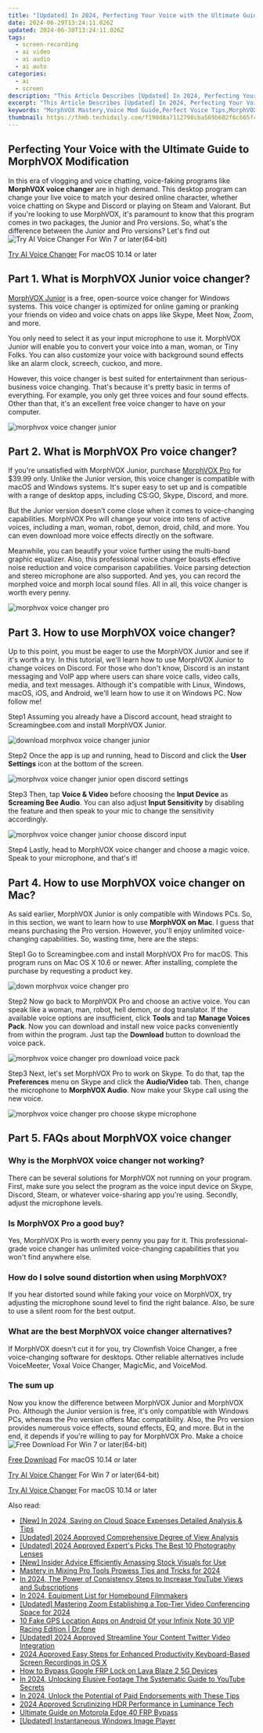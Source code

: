 ```yaml
---
title: "[Updated] In 2024, Perfecting Your Voice with the Ultimate Guide to MorphVOX Modification"
date: 2024-06-29T13:24:11.026Z
updated: 2024-06-30T13:24:11.026Z
tags: 
  - screen-recording
  - ai video
  - ai audio
  - ai auto
categories: 
  - ai
  - screen
description: "This Article Describes [Updated] In 2024, Perfecting Your Voice with the Ultimate Guide to MorphVOX Modification"
excerpt: "This Article Describes [Updated] In 2024, Perfecting Your Voice with the Ultimate Guide to MorphVOX Modification"
keywords: "MorphVOX Mastery,Voice Mod Guide,Perfect Voice Tips,MorphVOX Techniques,Ultimate Voice Change,Vox Mod Expertise,Voice Alteration Secrets"
thumbnail: https://thmb.techidaily.com/f190d8a7112798cba569b602f6c665fc16f642849f8a20bc7170c2547e3c8b5d.jpg
---
```


## Perfecting Your Voice with the Ultimate Guide to MorphVOX Modification

In this era of vlogging and voice chatting, voice-faking programs like **MorphVOX voice changer** are in high demand. This desktop program can change your live voice to match your desired online character, whether voice chatting on Skype and Discord or playing on Steam and Valorant. But if you're looking to use MorphVOX, it's paramount to know that this program comes in two packages, the Junior and Pro versions. So, what's the difference between the Junior and Pro versions? Let's find out ![Try AI Voice Changer](https://tools.techidaily.com/wondershare/filmora/download/) For Win 7 or later(64-bit)

[Try AI Voice Changer](https://tools.techidaily.com/wondershare/filmora/download/) For macOS 10.14 or later

## Part 1\. What is MorphVOX Junior voice changer?

[MorphVOX Junior](https://screamingbee.com/morphvox-free-voice-changer) is a free, open-source voice changer for Windows systems. This voice changer is optimized for online gaming or pranking your friends on video and voice chats on apps like Skype, Meet Now, Zoom, and more.

You only need to select it as your input microphone to use it. MorphVOX Junior will enable you to convert your voice into a man, woman, or Tiny Folks. You can also customize your voice with background sound effects like an alarm clock, screech, cuckoo, and more.

However, this voice changer is best suited for entertainment than serious-business voice changing. That's because it's pretty basic in terms of everything. For example, you only get three voices and four sound effects. Other than that, it's an excellent free voice changer to have on your computer.

![morphvox voice changer junior](https://images.wondershare.com/filmora/article-images/2022/11/morphvox-voice-changer-1.jpg)

## Part 2\. What is MorphVOX Pro voice changer?

If you're unsatisfied with MorphVOX Junior, purchase [MorphVOX Pro](https://screamingbee.com/morphvox-voice-changer) for $39.99 only. Unlike the Junior version, this voice changer is compatible with macOS and Windows systems. It's super easy to set up and is compatible with a range of desktop apps, including CS:GO, Skype, Discord, and more.

But the Junior version doesn't come close when it comes to voice-changing capabilities. MorphVOX Pro will change your voice into tens of active voices, including a man, woman, robot, demon, droid, child, and more. You can even download more voice effects directly on the software.

Meanwhile, you can beautify your voice further using the multi-band graphic equalizer. Also, this professional voice changer boasts effective noise reduction and voice comparison capabilities. Voice parsing detection and stereo microphone are also supported. And yes, you can record the morphed voice and morph local sound files. All in all, this voice changer is worth every penny.

![morphvox voice changer pro](https://images.wondershare.com/filmora/article-images/2022/11/morphvox-voice-changer-2.jpg)

## Part 3\. How to use MorphVOX voice changer?

Up to this point, you must be eager to use the MorphVOX Junior and see if it's worth a try. In this tutorial, we'll learn how to use MorphVOX Junior to change voices on Discord. For those who don't know, Discord is an instant messaging and VoIP app where users can share voice calls, video calls, media, and text messages. Although it's compatible with Linux, Windows, macOS, iOS, and Android, we'll learn how to use it on Windows PC. Now follow me!

Step1 Assuming you already have a Discord account, head straight to Screamingbee.com and install MorphVOX Junior.

![download morphvox voice changer junior](https://images.wondershare.com/filmora/article-images/2022/11/morphvox-voice-changer-3.jpg)

Step2 Once the app is up and running, head to Discord and click the **User Settings** icon at the bottom of the screen.

![morphvox voice changer junior open discord settings](https://images.wondershare.com/filmora/article-images/2022/11/morphvox-voice-changer-4.jpg)

Step3 Then, tap **Voice & Video** before choosing the **Input Device** as **Screaming Bee Audio**. You can also adjust **Input Sensitivity** by disabling the feature and then speak to your mic to change the sensitivity accordingly.

![morphvox voice changer junior choose discord input](https://images.wondershare.com/filmora/article-images/2022/11/morphvox-voice-changer-5.jpg)

Step4 Lastly, head to MorphVOX voice changer and choose a magic voice. Speak to your microphone, and that's it!

## Part 4\. How to use MorphVOX voice changer on Mac?

As said earlier, MorphVOX Junior is only compatible with Windows PCs. So, in this section, we want to learn how to use **MorphVOX on Mac**. I guess that means purchasing the Pro version. However, you'll enjoy unlimited voice-changing capabilities. So, wasting time, here are the steps:

Step1 Go to Screamingbee.com and install MorphVOX Pro for macOS. This program runs on Mac OS X 10.6 or newer. After installing, complete the purchase by requesting a product key.

![down morphvox voice changer pro](https://images.wondershare.com/filmora/article-images/2022/11/morphvox-voice-changer-6.jpg)

Step2 Now go back to MorphVOX Pro and choose an active voice. You can speak like a woman, man, robot, hell demon, or dog translator. If the available voice options are insufficient, click **Tools** and tap **Manage Voices Pack**. Now you can download and install new voice packs conveniently from within the program. Just tap the **Download** button to download the voice pack.

![morphvox voice changer pro download voice pack](https://images.wondershare.com/filmora/article-images/2022/11/morphvox-voice-changer-7.jpg)

Step3 Next, let's set MorphVOX Pro to work on Skype. To do that, tap the **Preferences** menu on Skype and click the **Audio/Video** tab. Then, change the microphone to **MorphVOX Audio**. Now make your Skype call using the new voice.

![morphvox voice changer pro choose skype microphone](https://images.wondershare.com/filmora/article-images/2022/11/morphvox-voice-changer-8.jpg)

## Part 5\. FAQs about MorphVOX voice changer

### Why is the MorphVOX voice changer not working?

There can be several solutions for MorphVOX not running on your program. First, make sure you select the program as the voice input device on Skype, Discord, Steam, or whatever voice-sharing app you're using. Secondly, adjust the microphone levels.

### Is MorphVOX Pro a good buy?

Yes, MorphVOX Pro is worth every penny you pay for it. This professional-grade voice changer has unlimited voice-changing capabilities that you won't find anywhere else.

### How do I solve sound distortion when using MorphVOX?

If you hear distorted sound while faking your voice on MorphVOX, try adjusting the microphone sound level to find the right balance. Also, be sure to use a silent room for the best output.

### What are the best MorphVOX voice changer alternatives?

If MorphVOX doesn't cut it for you, try Clownfish Voice Changer, a free voice-changing software for desktops. Other reliable alternatives include VoiceMeeter, Voxal Voice Changer, MagicMic, and VoiceMod.

### The sum up

Now you know the difference between MorphVOX Junior and MorphVOX Pro. Although the Junior version is free, it's only compatible with Windows PCs, whereas the Pro version offers Mac compatibility. Also, the Pro version provides numerous voice effects, sound effects, EQ, and more. But in the end, it depends if you're willing to pay for MorphVOX Pro. Make a choice ![Free Download](https://tools.techidaily.com/wondershare/filmora/download/) For Win 7 or later(64-bit)

[Free Download](https://tools.techidaily.com/wondershare/filmora/download/) For macOS 10.14 or later

[Try AI Voice Changer](https://tools.techidaily.com/wondershare/filmora/download/) For Win 7 or later(64-bit)

[Try AI Voice Changer](https://tools.techidaily.com/wondershare/filmora/download/) For macOS 10.14 or later


<ins class="adsbygoogle"
     style="display:block"
     data-ad-format="autorelaxed"
     data-ad-client="ca-pub-7571918770474297"
     data-ad-slot="1223367746"></ins>



<ins class="adsbygoogle"
     style="display:block"
     data-ad-client="ca-pub-7571918770474297"
     data-ad-slot="8358498916"
     data-ad-format="auto"
     data-full-width-responsive="true"></ins>


<span class="atpl-alsoreadstyle">Also read:</span>
<div><ul>
<li><a href="https://fox-hovers.techidaily.com/new-in-2024-saving-on-cloud-space-expenses-detailed-analysis-and-tips/"><u>[New] In 2024, Saving on Cloud Space Expenses  Detailed Analysis & Tips</u></a></li>
<li><a href="https://fox-hovers.techidaily.com/updated-2024-approved-comprehensive-degree-of-view-analysis/"><u>[Updated] 2024 Approved  Comprehensive Degree of View Analysis</u></a></li>
<li><a href="https://fox-hovers.techidaily.com/updated-2024-approved-experts-picks-the-best-10-photography-lenses/"><u>[Updated] 2024 Approved  Expert's Picks  The Best 10 Photography Lenses</u></a></li>
<li><a href="https://fox-hovers.techidaily.com/new-insider-advice-efficiently-amassing-stock-visuals-for-use/"><u>[New] Insider Advice  Efficiently Amassing Stock Visuals for Use</u></a></li>
<li><a href="https://fox-hovers.techidaily.com/mastery-in-mixing-pro-tools-prowess-tips-and-tricks-for-2024/"><u>Mastery in Mixing  Pro Tools Prowess Tips and Tricks for 2024</u></a></li>
<li><a href="https://fox-hovers.techidaily.com/in-2024-the-power-of-consistency-steps-to-increase-youtube-views-and-subscriptions/"><u>In 2024, The Power of Consistency  Steps to Increase YouTube Views and Subscriptions</u></a></li>
<li><a href="https://fox-hovers.techidaily.com/in-2024-equipment-list-for-homebound-filmmakers/"><u>In 2024, Equipment List for Homebound Filmmakers</u></a></li>
<li><a href="https://fox-hovers.techidaily.com/updated-mastering-zoom-establishing-a-top-tier-video-conferencing-space-for-2024/"><u>[Updated] Mastering Zoom  Establishing a Top-Tier Video Conferencing Space for 2024</u></a></li>
<li><a href="https://android-location.techidaily.com/10-fake-gps-location-apps-on-android-of-your-infinix-note-30-vip-racing-edition-drfone-by-drfone-virtual/"><u>10 Fake GPS Location Apps on Android Of your Infinix Note 30 VIP Racing Edition | Dr.fone</u></a></li>
<li><a href="https://twitter-videos.techidaily.com/updated-2024-approved-streamline-your-content-twitter-video-integration/"><u>[Updated] 2024 Approved  Streamline Your Content  Twitter Video Integration</u></a></li>
<li><a href="https://on-screen-recording.techidaily.com/2024-approved-easy-steps-for-enhanced-productivity-keyboard-based-screen-recordings-in-os-x/"><u>2024 Approved  Easy Steps for Enhanced Productivity  Keyboard-Based Screen Recordings in OS X</u></a></li>
<li><a href="https://android-frp.techidaily.com/how-to-bypass-google-frp-lock-on-lava-blaze-2-5g-devices-by-drfone-android/"><u>How to Bypass Google FRP Lock on Lava Blaze 2 5G Devices</u></a></li>
<li><a href="https://youtube-stream.techidaily.com/in-2024-unlocking-elusive-footage-the-systematic-guide-to-youtube-secrets/"><u>In 2024, Unlocking Elusive Footage  The Systematic Guide to YouTube Secrets</u></a></li>
<li><a href="https://instagram-clips.techidaily.com/in-2024-unlock-the-potential-of-paid-endorsements-with-these-tips/"><u>In 2024, Unlock the Potential of Paid Endorsements with These Tips</u></a></li>
<li><a href="https://extra-approaches.techidaily.com/2024-approved-scrutinizing-hdr-performance-in-luminance-tech/"><u>2024 Approved  Scrutinizing HDR Performance in Luminance Tech</u></a></li>
<li><a href="https://android-frp.techidaily.com/ultimate-guide-on-motorola-edge-40-frp-bypass-by-drfone-android/"><u>Ultimate Guide on Motorola Edge 40 FRP Bypass</u></a></li>
<li><a href="https://extra-support.techidaily.com/updated-instantaneous-windows-image-player/"><u>[Updated] Instantaneous Windows Image Player</u></a></li>
</ul></div>
